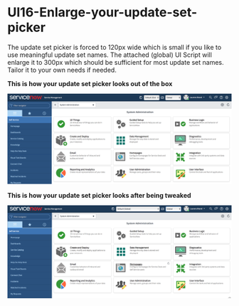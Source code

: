 # UI16-Enlarge-your-update-set-picker
The update set picker is forced to 120px wide which is small if you like to use meaningful update set names. The attached (global) UI Script will enlarge it to 300px which should be sufficient for most update set names. Tailor it to your own needs if needed.

<strong> This is how your update set picker looks out of the box

![This is how your update set picker looks out of the box](https://raw.githubusercontent.com/laurensbrand/UI16-Enlarge-your-update-set-picker/master/Before.png)

<strong> This is how your update set picker looks after being tweaked

![This is how your update set picker looks with after being tweaked](https://raw.githubusercontent.com/laurensbrand/UI16-Enlarge-your-update-set-picker/master/After.png)
